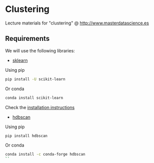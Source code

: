 # Clustering
Lecture materials for "clustering" @ http://www.masterdatascience.es

## Requirements

We will use the following libraries:

- [sklearn](https://scikit-learn.org/stable/index.html)

Using pip

```bash
pip install -U scikit-learn
```

Or conda

```bash
conda install scikit-learn
```

Check the [installation instructions](https://scikit-learn.org/stable/install.html#)

- [hdbscan](https://github.com/scikit-learn-contrib/hdbscan)

Using pip

```bash
pip install hdbscan
```

Or conda

```bash
conda install -c conda-forge hdbscan
``
